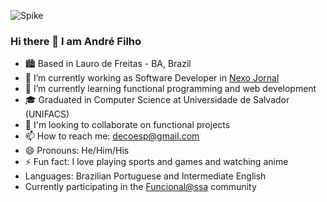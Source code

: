 ![Spike](https://user-images.githubusercontent.com/20960544/156263022-6bbfa564-bd2a-49b5-bfe4-e282870fc665.gif)





### Hi there 👋 I am André Filho

- 🏙️  Based in Lauro de Freitas - BA, Brazil
- 🔭 I’m currently working as Software Developer in [Nexo Jornal](https://www.nexojornal.com.br/)
- 🌱 I’m currently learning functional programming and web development
- 🎓 Graduated in Computer Science at Universidade de Salvador (UNIFACS)
- 👯 I'm looking to collaborate on functional projects
- 📫 How to reach me: decoesp@gmail.com
- 😄 Pronouns: He/Him/His
- ⚡ Fun fact: I love playing sports and games and watching anime
- Languages: Brazilian Portuguese and Intermediate English
- Currently participating in the [Funcional@ssa](https://github.com/funcional-ssa/) community

<!--
**decoesp/decoesp** is a ✨ _special_ ✨ repository because its `README.md` (this file) appears on your GitHub profile.

Here are some ideas to get you started:

- 🔭 I’m currently working on 
- 🌱 I’m currently learning ...
- 👯 I’m looking to collaborate on ...
- 🤔 I’m looking for help with ...
- 💬 Ask me about ...
- 📫 How to reach me: ...
- 😄 Pronouns: ...
- ⚡ Fun fact: ...
-->
